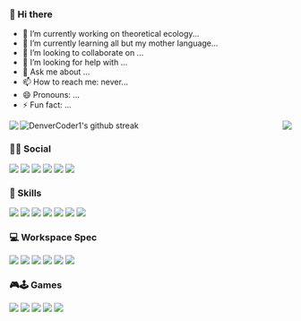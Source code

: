 ### 👋 Hi there 
- 🔭 I’m currently working on theoretical ecology...
- 🌱 I’m currently learning all but my mother language...
- 👯 I’m looking to collaborate on ...
- 🤔 I’m looking for help with ...
- 💬 Ask me about ...
- 📫 How to reach me: never...
- 😄 Pronouns: ...
- ⚡ Fun fact: ...

<a href="https://github.com/anuraghazra/github-readme-stats">
  <img align="left" src="https://github-readme-stats.vercel.app/api?username=EvoLandEco&show_icons=true&theme=dark" />
</a>
<a href="https://github.com/anuraghazra/convoychat">
  <img align="right" src="https://github-readme-stats.vercel.app/api/top-langs/?username=EvoLandEco&layout=compact&theme=dark" />
</a>

![DenverCoder1's github streak](https://github-readme-streak-stats.herokuapp.com/?user=Naereen&theme=dark)


### 👨👩 Social
<img src="http://img.shields.io/badge/-Github-000000?style=flat&logo=github&logoColor=FFFFFF"> <img src="https://img.shields.io/badge/Research_Gate-09F7C7?style=flat&logo=researchgate&logoColor=white"> <img src="https://img.shields.io/badge/Discord-7289DA?style=flat&logo=discord&logoColor=white">
<img src="https://img.shields.io/badge/500px-black?style=flat&logo=500px&logoColor=white">
<img src="http://img.shields.io/badge/-Stackoverflow-ff9900?style=flat&logo=stackoverflow&logoColor=white">
<img src="http://img.shields.io/badge/-StackExchange-3399ff?style=flat&logo=stackexchange&logoColor=white">

### 🚀 Skills
<img src="https://img.shields.io/badge/R-276DC3?style=flat&logo=r&logoColor=white"> <img src="https://img.shields.io/badge/Python-3776AB?style=flat&logo=python&logoColor=white">
<img src="https://img.shields.io/badge/C-00599C?style=flat&logo=c&logoColor=white">
<img src="https://img.shields.io/badge/C%2B%2B-00599C?style=flat&logo=c%2B%2B&">
<img src="https://img.shields.io/badge/Microsoft-666666?style=flat&logo=microsoft&logoColor=white">
<img src="https://img.shields.io/badge/Markdown-000000?style=flat&logo=markdown&logoColor=white">
<img src="http://img.shields.io/badge/-Git-F1502F?style=flat&logo=git&logoColor=FFFFFF">


### 💻 Workspace Spec
<img src="https://img.shields.io/badge/Windows-Surface%20Book%202-blue?style=flat&logo=microsoft"> <img src="https://img.shields.io/badge/Ubuntu-E95420?style=flat&logo=ubuntu&logoColor=white">
<img src="http://img.shields.io/badge/-VS%20Code-007ACC?style=flat&logo=visual%20studio%20code&logoColor=white">
<img src="http://img.shields.io/badge/R%20Studio-6CA6CD?style=flat&logo=rstudio&logoColor=white">
<img src="http://img.shields.io/badge/PyCharm-00cc66?style=flat&logo=pycharm&logoColor=white">
<img src="http://img.shields.io/badge/Notepad%2B%2B-00CD00?style=flat&logo=notepad%2B%2B&logoColor=white">


### 🎮🕹 Games
<img src="https://img.shields.io/badge/Steam-000000?style=flat&logo=steam&logoColor=white"> <img src="https://img.shields.io/badge/Nintendo_Switch-E60012?style=flat&logo=nintendo-switch&logoColor=white">
<img src="https://img.shields.io/badge/Xbox-107C10?style=flat&logo=xbox&logoColor=whit">
<img src="https://img.shields.io/badge/PlayStation-003791?style=flat&logo=playstation&logoColor=white">
<img src="https://img.shields.io/badge/Itch.io-FA5C5C?style=flat&logo=itch.io&logoColor=white">
